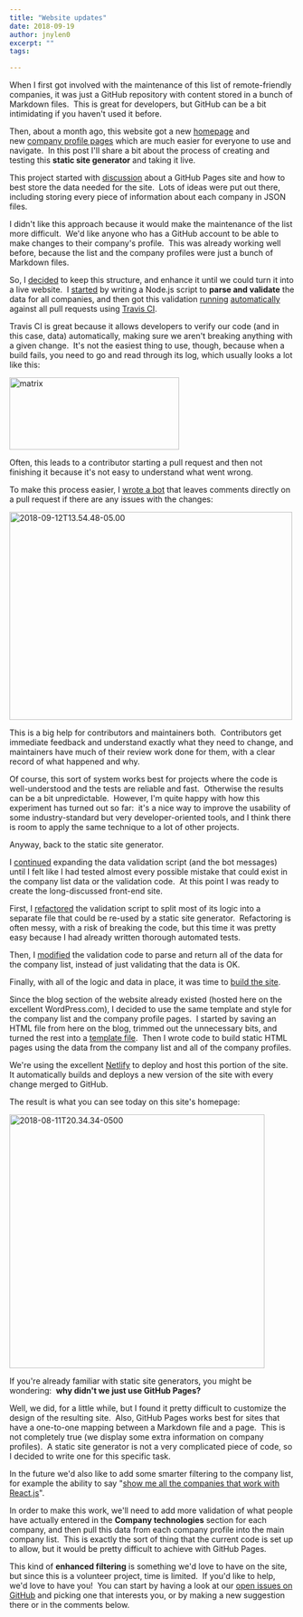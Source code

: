 ```yaml
---
title: "Website updates"
date: 2018-09-19
author: jnylen0
excerpt: ""
tags:

---
```


When I first got involved with the maintenance of this list of remote-friendly companies, it was just a GitHub repository with content stored in a bunch of Markdown files.  This is great for developers, but GitHub can be a bit intimidating if you haven't used it before.

Then, about a month ago, this website got a new [homepage](https://remoteintech.company/) and new [company profile pages](https://remoteintech.company/automattic/) which are much easier for everyone to use and navigate.  In this post I'll share a bit about the process of creating and testing this **static site generator** and taking it live.

<!--more-->

This project started with [discussion](https://github.com/remoteintech/remote-jobs/issues/44) about a GitHub Pages site and how to best store the data needed for the site.  Lots of ideas were put out there, including storing every piece of information about each company in JSON files.

I didn't like this approach because it would make the maintenance of the list more difficult.  We'd like anyone who has a GitHub account to be able to make changes to their company's profile.  This was already working well before, because the list and the company profiles were just a bunch of Markdown files.

So, I [decided](https://github.com/remoteintech/remote-jobs/issues/44#issuecomment-334347345) to keep this structure, and enhance it until we could turn it into a live website.  I [started](https://github.com/remoteintech/remote-jobs/pull/375) by writing a Node.js script to **parse and validate** the data for all companies, and then got this validation [running](https://github.com/remoteintech/remote-jobs/pull/377) [automatically](https://github.com/remoteintech/remote-jobs/pull/378) against all pull requests using [Travis CI](https://en.wikipedia.org/wiki/Travis_CI).

Travis CI is great because it allows developers to verify our code (and in this case, data) automatically, making sure we aren't breaking anything with a given change.  It's not the easiest thing to use, though, because when a build fails, you need to go and read through its log, which usually looks a lot like this:

<img class="aligncenter size-medium wp-image-126" src="https://blog.remoteintech.company/wp-content/uploads/2018/09/matrix.gif?w=600" alt="matrix" width="300" height="128" />

Often, this leads to a contributor starting a pull request and then not finishing it because it's not easy to understand what went wrong.

To make this process easier, I [wrote a bot](https://github.com/remoteintech/remote-jobs/pull/382) that leaves comments directly on a pull request if there are any issues with the changes:

<img class="aligncenter  wp-image-127" src="https://blog.remoteintech.company/wp-content/uploads/2018/09/2018-09-12t13-54-48-05-00.png?w=2048" alt="2018-09-12T13.54.48-05.00" width="500" height="368" />

This is a big help for contributors and maintainers both.  Contributors get immediate feedback and understand exactly what they need to change, and maintainers have much of their review work done for them, with a clear record of what happened and why.

Of course, this sort of system works best for projects where the code is well-understood and the tests are reliable and fast.  Otherwise the results can be a bit unpredictable.  However, I'm quite happy with how this experiment has turned out so far:  it's a nice way to improve the usability of some industry-standard but very developer-oriented tools, and I think there is room to apply the same technique to a lot of other projects.

Anyway, back to the static site generator.

I [continued](https://github.com/remoteintech/remote-jobs/pulls?utf8=%E2%9C%93&q=is%3Apr+author%3Anylen+created%3A2018-04-01..2018-06-24) expanding the data validation script (and the bot messages) until I felt like I had tested almost every possible mistake that could exist in the company list data or the validation code.  At this point I was ready to create the long-discussed front-end site.

First, I [refactored](https://github.com/remoteintech/remote-jobs/pull/444) the validation script to split most of its logic into a separate file that could be re-used by a static site generator.  Refactoring is often messy, with a risk of breaking the code, but this time it was pretty easy because I had already written thorough automated tests.

Then, I [modified](https://github.com/remoteintech/remote-jobs/pull/445) the validation code to parse and return all of the data for the company list, instead of just validating that the data is OK.

Finally, with all of the logic and data in place, it was time to [build the site](https://github.com/remoteintech/remote-jobs/pull/460).

Since the blog section of the website already existed (hosted here on the excellent WordPress.com), I decided to use the same template and style for the company list and the company profile pages.  I started by saving an HTML file from here on the blog, trimmed out the unnecessary bits, and turned the rest into a [template file](http://node-swig.github.io/swig-templates/).  Then I wrote code to build static HTML pages using the data from the company list and all of the company profiles.

We're using the excellent [Netlify](https://www.netlify.com/) to deploy and host this portion of the site.  It automatically builds and deploys a new version of the site with every change merged to GitHub.

The result is what you can see today on this site's homepage:

<img class="aligncenter  wp-image-130" src="https://blog.remoteintech.company/wp-content/uploads/2018/09/2018-08-11t20-34-34-0500.png?w=600" alt="2018-08-11T20.34.34-0500" width="451" height="449" />

If you're already familiar with static site generators, you might be wondering:  **why didn't we just use GitHub Pages?**

Well, we did, for a little while, but I found it pretty difficult to customize the design of the resulting site.  Also, GitHub Pages works best for sites that have a one-to-one mapping between a Markdown file and a page.  This is not completely true (we display some extra information on company profiles).  A static site generator is not a very complicated piece of code, so I decided to write one for this specific task.

In the future we'd also like to add some smarter filtering to the company list, for example the ability to say "[show me all the companies that work with React.js](https://github.com/remoteintech/remote-jobs/issues/464)".

In order to make this work, we'll need to add more validation of what people have actually entered in the **Company technologies** section for each company, and then pull this data from each company profile into the main company list.  This is exactly the sort of thing that the current code is set up to allow, but it would be pretty difficult to achieve with GitHub Pages.

This kind of **enhanced filtering** is something we'd love to have on the site, but since this is a volunteer project, time is limited.  If you'd like to help, we'd love to have you!  You can start by having a look at our [open issues on GitHub](https://github.com/remoteintech/remote-jobs/issues) and picking one that interests you, or by making a new suggestion there or in the comments below.